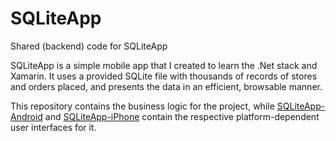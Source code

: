# SQLiteApp
Shared (backend) code for SQLiteApp

SQLiteApp is a simple mobile app that I created to learn the .Net stack and Xamarin. It uses a provided SQLite file with thousands of records of stores and orders placed, and presents the data in an efficient, browsable manner. 

This repository contains the business logic for the project, while [SQLiteApp-Android](https://github.com/ParkerKemp/SQLiteApp-Android) and [SQLiteApp-iPhone](https://github.com/ParkerKemp/SQLiteApp-iPhone) contain the respective platform-dependent user interfaces for it.
